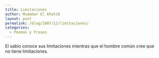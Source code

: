```yaml
---
title: Limitaciones
author: Muammar El Khatib
layout: post
permalink: /blog/2007/12/limitaciones/
categories:
  - Poemas y Frases
---
```

El sabio conoce sus limitaciones mientras que el hombre común cree que no tiene limitaciones.